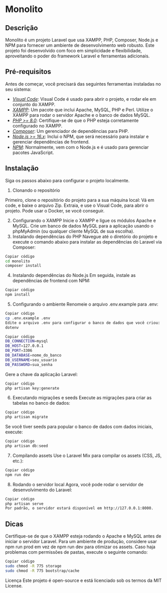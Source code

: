 # Monolito

## Descrição

Monolito é um projeto Laravel que usa XAMPP, PHP, Composer, Node.js e NPM para fornecer um ambiente de desenvolvimento web robusto. Este projeto foi desenvolvido com foco em simplicidade e flexibilidade, aproveitando o poder do framework Laravel e ferramentas adicionais.

## Pré-requisitos

Antes de começar, você precisará das seguintes ferramentas instaladas no seu sistema:
- *[Visual Code](https://code.visualstudio.com)*: Visual Code é usado para abrir o projeto, e rodar ele em conjunto do XAMPP.
- *[XAMPP](https://www.apachefriends.org/index.html)*: Um pacote que inclui Apache, MySQL, PHP e Perl. Utilize o XAMPP para rodar o servidor Apache e o banco de dados MySQL.
- *[PHP >= 8.0](https://www.php.net/downloads.php)*: Certifique-se de que o PHP esteja corretamente configurado no XAMPP.
- *[Composer](https://getcomposer.org/)*: Um gerenciador de dependências para PHP.
- *[Node.js >= 16.x](https://nodejs.org/)*: Inclui o NPM, que será necessário para instalar e gerenciar dependências de frontend.
- *[NPM](https://www.npmjs.com/)*: Normalmente, vem com o Node.js e é usado para gerenciar pacotes JavaScript.

## Instalação

Siga os passos abaixo para configurar o projeto localmente.

1. Clonando o repositório

Primeiro, clone o repositório do projeto para a sua máquina local: Vá em code, e baixe o arquivo Zip. Extraia, e use o Visual Code, para abrir o projeto. Pode usar o Docker, 
se você conseguir.

2. Configurando o XAMPP
Inicie o XAMPP e ligue os módulos Apache e MySQL.
Crie um banco de dados MySQL para a aplicação usando o phpMyAdmin (ou qualquer cliente MySQL de sua escolha).
3. Instalando dependências do PHP
Navegue até o diretório do projeto e execute o comando abaixo para instalar as dependências do Laravel via Composer:

```bash
Copiar código
cd monolito
composer install
```
4. Instalando dependências do Node.js
Em seguida, instale as dependências de frontend com NPM:

```bash
Copiar código
npm install
```
5. Configurando o ambiente
Renomeie o arquivo .env.example para .env:
```bash
Copiar código
cp .env.example .env
Edite o arquivo .env para configurar o banco de dados que você criou:
dotenv
```
```bash
Copiar código
DB_CONNECTION=mysql
DB_HOST=127.0.0.1
DB_PORT=3306
DB_DATABASE=nome_do_banco
DB_USERNAME=seu_usuario
DB_PASSWORD=sua_senha
```
Gere a chave da aplicação Laravel:
```bash
Copiar código
php artisan key:generate
```
6. Executando migrações e seeds
Execute as migrações para criar as tabelas no banco de dados:

```bash
Copiar código
php artisan migrate
```
Se você tiver seeds para popular o banco de dados com dados iniciais, execute:

```bash
Copiar código
php artisan db:seed
```
7. Compilando assets
Use o Laravel Mix para compilar os assets (CSS, JS, etc.):

```bash
Copiar código
npm run dev
```
8. Rodando o servidor local
Agora, você pode rodar o servidor de desenvolvimento do Laravel:

```bash
Copiar código
php artisan serve
Por padrão, o servidor estará disponível em http://127.0.0.1:8000.
```

## Dicas
Certifique-se de que o XAMPP esteja rodando o Apache e MySQL antes de iniciar o servidor Laravel.
Para um ambiente de produção, considere usar npm run prod em vez de npm run dev para otimizar os assets.
Caso haja problemas com permissões de pastas, execute o seguinte comando:
```bash
Copiar código
sudo chmod -R 775 storage
sudo chmod -R 775 bootstrap/cache
```

Licença
Este projeto é open-source e está licenciado sob os termos da MIT License.
